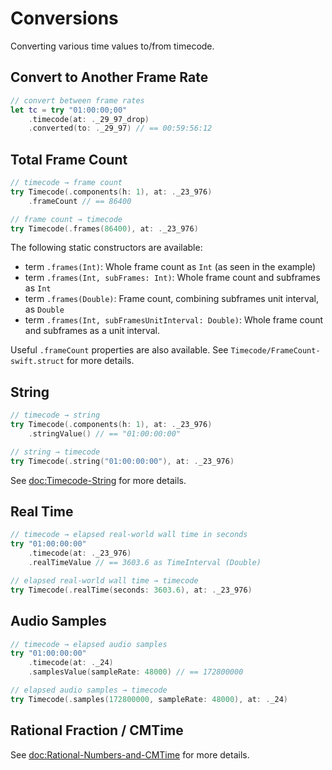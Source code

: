 # Conversions

Converting various time values to/from timecode.

## Convert to Another Frame Rate

```swift
// convert between frame rates
let tc = try "01:00:00;00"
    .timecode(at: ._29_97_drop)
    .converted(to: ._29_97) // == 00:59:56:12
```

## Total Frame Count

```swift
// timecode → frame count
try Timecode(.components(h: 1), at: ._23_976)
    .frameCount // == 86400

// frame count → timecode
try Timecode(.frames(86400), at: ._23_976)
``` 

The following static constructors are available:

- term `.frames(Int)`: Whole frame count as `Int` (as seen in the example)
- term `.frames(Int, subFrames: Int)`: Whole frame count and subframes as `Int`
- term `.frames(Double)`: Frame count, combining subframes unit interval, as `Double`
- term `.frames(Int, subFramesUnitInterval: Double)`: Whole frame count and subframes as a unit interval.

Useful `.frameCount` properties are also available. See ``Timecode/FrameCount-swift.struct`` for more details.

## String

```swift
// timecode → string
try Timecode(.components(h: 1), at: ._23_976)
    .stringValue() // == "01:00:00:00"

// string → timecode
try Timecode(.string("01:00:00:00"), at: ._23_976)
```

See <doc:Timecode-String> for more details.

## Real Time

```swift
// timecode → elapsed real-world wall time in seconds
try "01:00:00:00"
    .timecode(at: ._23_976)
    .realTimeValue // == 3603.6 as TimeInterval (Double)

// elapsed real-world wall time → timecode
try Timecode(.realTime(seconds: 3603.6), at: ._23_976)
```

## Audio Samples

```swift
// timecode → elapsed audio samples
try "01:00:00:00"
    .timecode(at: ._24)
    .samplesValue(sampleRate: 48000) // == 172800000

// elapsed audio samples → timecode
try Timecode(.samples(172800000, sampleRate: 48000), at: ._24)
```

## Rational Fraction / CMTime

See <doc:Rational-Numbers-and-CMTime> for more details.
